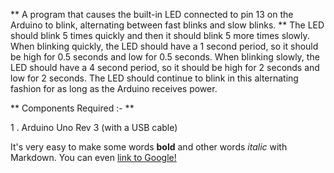 ** A program that causes the built-in LED connected to pin 13 on the Arduino to blink, alternating between fast blinks and slow blinks. **
The LED should blink 5 times quickly and then it should blink 5 more times slowly. When blinking quickly, the LED should have a 1 second period, so it should be high for 0.5 seconds and low for 0.5 seconds. When blinking slowly, the LED should have a 4 second period, so it should be high for 2 seconds and low for 2 seconds.
The LED should continue to blink in this alternating fashion for as long as the Arduino receives power.

** Components Required :- **

1 . Arduino Uno Rev 3 (with a USB cable)


It's very easy to make some words **bold** and other words *italic* with Markdown. You can even [link to Google!](http://google.com)
